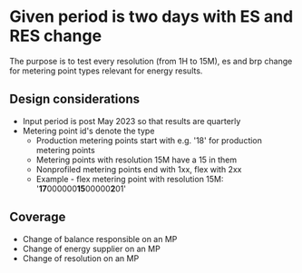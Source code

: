 # Given period is two days with ES and RES change

The purpose is to test every resolution (from 1H to 15M), es and brp change for metering point types relevant for energy
results.

## Design considerations

- Input period is post May 2023 so that results are quarterly
- Metering point id's denote the type
    - Production metering points start with e.g. '18' for production metering points
    - Metering points with resolution 15M have a 15 in them
    - Nonprofiled metering points end with 1xx, flex with 2xx
    - Example - flex metering point with resolution 15M: '**17**000000**15**00000**2**01'

## Coverage
 - Change of balance responsible on an MP
 - Change of energy supplier on an MP
 - Change of resolution on an MP

